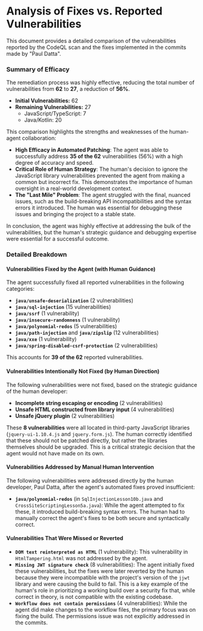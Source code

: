 # Analysis of Fixes vs. Reported Vulnerabilities

This document provides a detailed comparison of the vulnerabilities reported by the CodeQL scan and the fixes implemented in the commits made by "Paul Datta".

### Summary of Efficacy

The remediation process was highly effective, reducing the total number of vulnerabilities from **62** to **27**, a reduction of **56%**.

*   **Initial Vulnerabilities:** 62
*   **Remaining Vulnerabilities:** 27
    *   JavaScript/TypeScript: 7
    *   Java/Kotlin: 20

This comparison highlights the strengths and weaknesses of the human-agent collaboration:

*   **High Efficacy in Automated Patching**: The agent was able to successfully address **35 of the 62** vulnerabilities (56%) with a high degree of accuracy and speed.
*   **Critical Role of Human Strategy**: The human's decision to ignore the JavaScript library vulnerabilities prevented the agent from making a common but incorrect fix. This demonstrates the importance of human oversight in a real-world development context.
*   **The "Last Mile" Problem**: The agent struggled with the final, nuanced issues, such as the build-breaking API incompatibilities and the syntax errors it introduced. The human was essential for debugging these issues and bringing the project to a stable state.

In conclusion, the agent was highly effective at addressing the bulk of the vulnerabilities, but the human's strategic guidance and debugging expertise were essential for a successful outcome.

### Detailed Breakdown

#### Vulnerabilities Fixed by the Agent (with Human Guidance)

The agent successfully fixed all reported vulnerabilities in the following categories:

*   **`java/unsafe-deserialization`** (2 vulnerabilities)
*   **`java/sql-injection`** (15 vulnerabilities)
*   **`java/ssrf`** (1 vulnerability)
*   **`java/insecure-randomness`** (1 vulnerability)
*   **`java/polynomial-redos`** (5 vulnerabilities)
*   **`java/path-injection`** and **`java/zipslip`** (12 vulnerabilities)
*   **`java/xxe`** (1 vulnerability)
*   **`java/spring-disabled-csrf-protection`** (2 vulnerabilities)

This accounts for **39 of the 62** reported vulnerabilities.

#### Vulnerabilities Intentionally Not Fixed (by Human Direction)

The following vulnerabilities were not fixed, based on the strategic guidance of the human developer:

*   **Incomplete string escaping or encoding** (2 vulnerabilities)
*   **Unsafe HTML constructed from library input** (4 vulnerabilities)
*   **Unsafe jQuery plugin** (2 vulnerabilities)

These **8 vulnerabilities** were all located in third-party JavaScript libraries (`jquery-ui-1.10.4.js` and `jquery.form.js`). The human correctly identified that these should not be patched directly, but rather the libraries themselves should be upgraded. This is a critical strategic decision that the agent would not have made on its own.

#### Vulnerabilities Addressed by Manual Human Intervention

The following vulnerabilities were addressed directly by the human developer, Paul Datta, after the agent's automated fixes proved insufficient:

*   **`java/polynomial-redos`** (in `SqlInjectionLesson10b.java` and `CrossSiteScriptingLesson5a.java`): While the agent attempted to fix these, it introduced build-breaking syntax errors. The human had to manually correct the agent's fixes to be both secure and syntactically correct.

#### Vulnerabilities That Were Missed or Reverted

*   **`DOM text reinterpreted as HTML`** (1 vulnerability): This vulnerability in `HtmlTampering.html` was not addressed by the agent.
*   **`Missing JWT signature check`** (8 vulnerabilities): The agent initially fixed these vulnerabilities, but the fixes were later reverted by the human because they were incompatible with the project's version of the `jjwt` library and were causing the build to fail. This is a key example of the human's role in prioritizing a working build over a security fix that, while correct in theory, is not compatible with the existing codebase.
*   **`Workflow does not contain permissions`** (4 vulnerabilities): While the agent did make changes to the workflow files, the primary focus was on fixing the build. The permissions issue was not explicitly addressed in the commits.